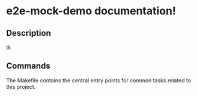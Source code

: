 # e2e-mock-demo documentation!

## Description

tk

## Commands

The Makefile contains the central entry points for common tasks related to this project.

